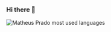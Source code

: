 ### Hi there 👋

<div>  
  <img src="https://github-readme-stats.vercel.app/api/top-langs/?username=mathmpr&amp;layout=compact&amp;langs_count=7&amp;theme=cobalt" alt="Matheus Prado most used languages">
</div>
